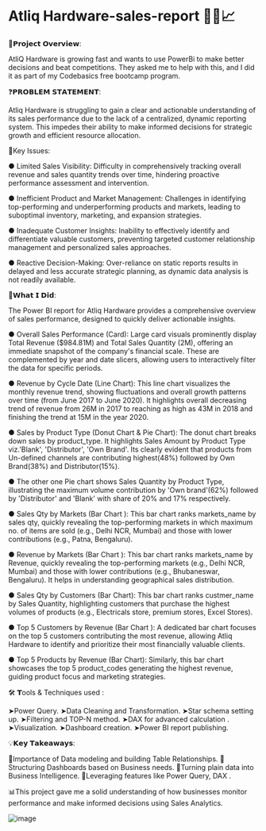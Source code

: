 # Atliq Hardware-sales-report 👨‍💻📈

🎯𝗣𝗿𝗼𝗷𝗲𝗰𝘁 𝗢𝘃𝗲𝗿𝘃𝗶𝗲𝘄:

AtliQ Hardware is growing fast and wants to use PowerBi to make better decisions and beat competitions. They asked me to help with this, and I did it as part of my Codebasics free bootcamp program.

❓𝗣𝗥𝗢𝗕𝗟𝗘𝗠 𝗦𝗧𝗔𝗧𝗘𝗠𝗘𝗡𝗧:

Atliq Hardware is struggling to gain a clear and actionable understanding of its sales performance due to the lack of a centralized, dynamic reporting system. This impedes their ability to make informed decisions for strategic growth and efficient resource allocation.

📌Key Issues:

● Limited Sales Visibility: Difficulty in comprehensively tracking overall revenue and sales quantity trends over time, hindering proactive performance assessment and intervention.

● Inefficient Product and Market Management: Challenges in identifying top-performing and underperforming products and markets, leading to suboptimal inventory, marketing, and expansion strategies.

● Inadequate Customer Insights: Inability to effectively identify and differentiate valuable customers, preventing targeted customer relationship management and personalized sales approaches.

● Reactive Decision-Making: Over-reliance on static reports results in delayed and less accurate strategic planning, as dynamic data analysis is not readily available.

🔑𝗪𝗵𝗮𝘁 𝗜 𝗗𝗶𝗱:  

The Power BI report for Atliq Hardware provides a comprehensive overview of sales performance, designed to quickly deliver actionable insights.

● Overall Sales Performance (Card): Large card visuals prominently display Total Revenue ($984.81M) and Total Sales Quantity (2M), offering an immediate snapshot of the company's financial scale. These are complemented by year and date slicers, allowing users to interactively filter the data for specific periods.

● Revenue by Cycle Date (Line Chart): This line chart visualizes the monthly revenue trend, showing fluctuations and overall growth patterns over time (from June 2017 to June 2020). It highlights overall decreasing trend of revenue from 26M in 2017 to reaching as high as 43M in 2018 and finishing the trend at 15M in the year 2020.

● Sales by Product Type (Donut Chart & Pie Chart): The donut chart breaks down sales by product_type. It highlights Sales Amount by Product Type viz.'Blank', 'Distributor', 'Own Brand'.  Its clearly evident that products from Un-defined channels are contributing highest(48%) followed by Own Brand(38%) and Distributor(15%).

● The other one Pie chart shows Sales Quantity by Product Type, illustrating the maximum volume contribution by 'Own brand'(62%) followed by 'Distributor' and 'Blank' with share of 20% and 17% respectively. 

● Sales Qty by Markets (Bar Chart ): This bar chart ranks markets_name by sales qty, quickly revealing the top-performing markets in which maximum no. of items are sold (e.g., Delhi NCR, Mumbai) and those with lower contributions (e.g., Patna, Bengaluru). 

● Revenue by Markets (Bar Chart ): This bar chart ranks markets_name by Revenue, quickly revealing the top-performing markets (e.g., Delhi NCR, Mumbai) and those with lower contributions (e.g., Bhubaneswar, Bengaluru). It helps in understanding geographical sales distribution.

● Sales Qty by Customers (Bar Chart): This bar chart ranks custmer_name by Sales Quantity, highlighting customers that purchase the highest volumes of products (e.g., Electricals store, premium stores, Excel Stores).

● Top 5 Customers by Revenue (Bar Chart ): A dedicated bar chart focuses on the top 5 customers contributing the most revenue, allowing Atliq Hardware to identify and prioritize their most financially valuable clients.

● Top 5 Products by Revenue (Bar Chart): Similarly, this bar chart showcases the top 5 product_codes generating the highest revenue, guiding product focus and marketing strategies.

🛠 𝗧ools & Techniques used :

➤Power Query.
➤Data Cleaning and Transformation.
➤Star schema setting up.
➤Filtering and TOP-N method.
➤DAX for advanced calculation .
➤Visualization.
➤Dashboard creation.
➤Power BI report publishing.

💡𝗞𝗲𝘆 𝗧𝗮𝗸𝗲𝗮𝘄𝗮𝘆𝘀:

📍Importance of Data modeling and building Table Relationships.
📍Structuring Dashboards based on Business needs.
📍Turning plain data into Business Intelligence.
📍Leveraging features like Power Query, DAX .

📊This project gave me a solid understanding of how businesses monitor performance and make informed decisions using Sales Analytics.

![image](https://github.com/user-attachments/assets/2c7b4851-ebc9-41f4-bec2-a3b31886c089)


